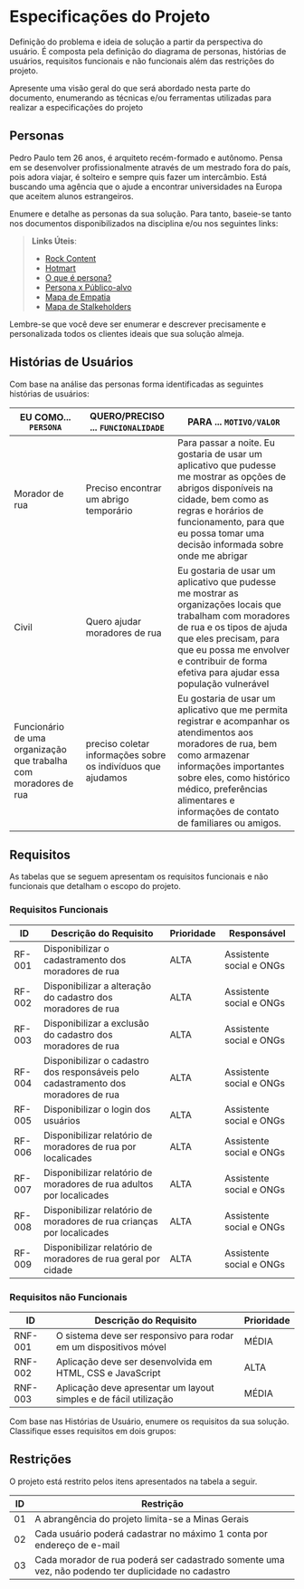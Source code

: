 # Especificações do Projeto

Definição do problema e ideia de solução a partir da perspectiva do usuário. É composta pela definição do  diagrama de personas, histórias de usuários, requisitos funcionais e não funcionais além das restrições do projeto.

Apresente uma visão geral do que será abordado nesta parte do documento, enumerando as técnicas e/ou ferramentas utilizadas para realizar a especificações do projeto

## Personas

Pedro Paulo tem 26 anos, é arquiteto recém-formado e autônomo. Pensa em se desenvolver profissionalmente através de um mestrado fora do país, pois adora viajar, é solteiro e sempre quis fazer um intercâmbio. Está buscando uma agência que o ajude a encontrar universidades na Europa que aceitem alunos estrangeiros.

Enumere e detalhe as personas da sua solução. Para tanto, baseie-se tanto nos documentos disponibilizados na disciplina e/ou nos seguintes links:

> **Links Úteis**:
> - [Rock Content](https://rockcontent.com/blog/personas/)
> - [Hotmart](https://blog.hotmart.com/pt-br/como-criar-persona-negocio/)
> - [O que é persona?](https://resultadosdigitais.com.br/blog/persona-o-que-e/)
> - [Persona x Público-alvo](https://flammo.com.br/blog/persona-e-publico-alvo-qual-a-diferenca/)
> - [Mapa de Empatia](https://resultadosdigitais.com.br/blog/mapa-da-empatia/)
> - [Mapa de Stalkeholders](https://www.racecomunicacao.com.br/blog/como-fazer-o-mapeamento-de-stakeholders/)
>
Lembre-se que você deve ser enumerar e descrever precisamente e personalizada todos os clientes ideais que sua solução almeja.

## Histórias de Usuários

Com base na análise das personas forma identificadas as seguintes histórias de usuários:

|EU COMO... `PERSONA`| QUERO/PRECISO ... `FUNCIONALIDADE`              |PARA ... `MOTIVO/VALOR`                 |
|--------------------|-------------------------------------------------|----------------------------------------|
|Morador de rua      | Preciso encontrar um abrigo temporário          | Para passar a noite. Eu gostaria de usar um aplicativo que pudesse me mostrar as opções de abrigos disponíveis na cidade, bem como as regras e horários de funcionamento, para que eu possa tomar uma decisão informada sobre onde me abrigar                    |
|Civil               | Quero ajudar moradores de rua                   | Eu gostaria de usar um aplicativo que pudesse me mostrar as organizações locais que trabalham com moradores de rua e os tipos de ajuda que eles precisam, para que eu possa me envolver e contribuir de forma efetiva para ajudar essa população vulnerável |
|Funcionário de uma organização que trabalha com moradores de rua |preciso coletar informações sobre os indivíduos que ajudamos | Eu gostaria de usar um aplicativo que me permita registrar e acompanhar os atendimentos aos moradores de rua, bem como armazenar informações importantes sobre eles, como histórico médico, preferências alimentares e informações de contato de familiares ou amigos.|


## Requisitos

As tabelas que se seguem apresentam os requisitos funcionais e não funcionais que detalham o escopo do projeto.

### Requisitos Funcionais

|ID    | Descrição do Requisito  | Prioridade | Responsável |
|------|-----------------------------------------|----| ----|
|RF-001| Disponibilizar o cadastramento dos moradores de rua | ALTA | Assistente social e ONGs |
|RF-002| Disponibilizar a alteração do cadastro dos moradores de rua | ALTA | Assistente social e ONGs |
|RF-003| Disponibilizar a exclusão do cadastro dos moradores de rua | ALTA | Assistente social e ONGs |
|RF-004| Disponibilizar o cadastro dos responsáveis pelo cadastramento dos moradores de rua | ALTA | Assistente social e ONGs |
|RF-005| Disponibilizar o login dos usuários | ALTA | Assistente social e ONGs  |
|RF-006| Disponibilizar relatório de moradores de rua por localicades  | ALTA | Assistente social e ONGs |
|RF-007| Disponibilizar relatório de moradores de rua adultos por localicades  | ALTA | Assistente social e ONGs |
|RF-008| Disponibilizar relatório de moradores de rua crianças por localicades  | ALTA | Assistente social e ONGs |
|RF-009| Disponibilizar relatório de moradores de rua geral por cidade  | ALTA | Assistente social e ONGs |

### Requisitos não Funcionais

|ID     | Descrição do Requisito  |Prioridade |
|-------|-------------------------|----|
|RNF-001| O sistema deve ser responsivo para rodar em um dispositivos móvel | MÉDIA | 
|RNF-002| Aplicação deve ser desenvolvida em HTML, CSS e JavaScript |  ALTA | 
|RNF-003| Aplicação deve apresentar um layout simples e de fácil utilização |  MÉDIA | 


Com base nas Histórias de Usuário, enumere os requisitos da sua solução. Classifique esses requisitos em dois grupos:


## Restrições

O projeto está restrito pelos itens apresentados na tabela a seguir.

|ID| Restrição                                             |
|--|-------------------------------------------------------|
|01| A abrangência do projeto limita-se a Minas Gerais |
|02| Cada usuário poderá cadastrar no máximo 1 conta por endereço de e-mail |
|03| Cada morador de rua poderá ser cadastrado somente uma vez, não podendo ter duplicidade no cadastro |



